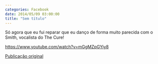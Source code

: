 ```yaml
---
categories: Facebook
date: 2014/05/09 03:00:00
title: "Sem título"
---
```


Só agora que eu fui reparar que eu danço de forma muito parecida com o Smith, vocalista do The Cure!

https://www.youtube.com/watch?v=mGgMZpGYiy8

[Publicação original](https://www.facebook.com/permalink.php?story_fbid=1421279974809033&id=1418031755133855)

